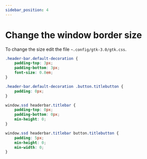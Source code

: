 ```yaml
---
sidebar_position: 4
---
```


# Change the window border size

To change the size edit the file `~.config/gtk-3.0/gtk.css`.

```css
.header-bar.default-decoration {
	padding-top: 3px;
	padding-bottom: 3px;
	font-size: 0.8em;
}

.header-bar.default-decoration .button.titlebutton {
	padding: 0px;
}

window.ssd headerbar.titlebar {
	padding-top: 0px;
	padding-bottom: 0px;
	min-height: 0;
}

window.ssd headerbar.titlebar button.titlebutton {
	padding: 5px;
	min-height: 0;
	min-width: 0;
}
```
